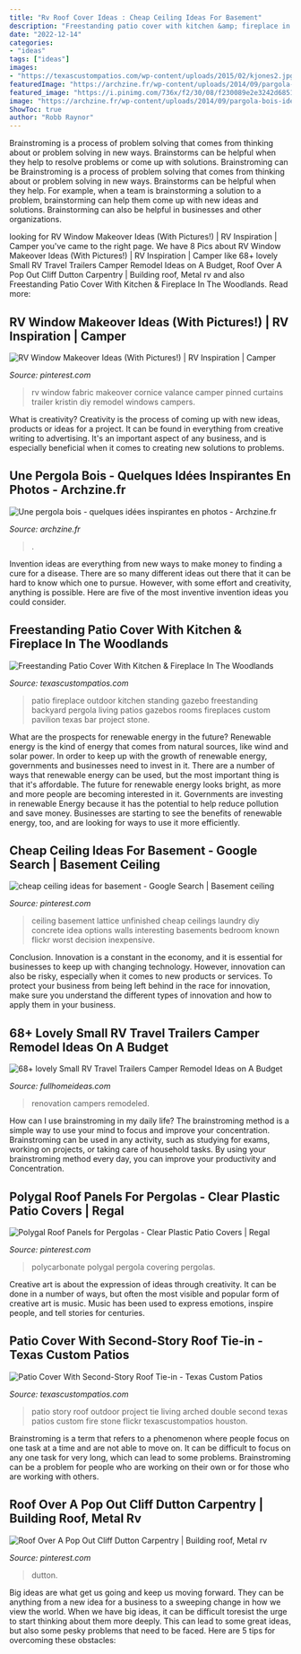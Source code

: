 ```yaml
---
title: "Rv Roof Cover Ideas : Cheap Ceiling Ideas For Basement"
description: "Freestanding patio cover with kitchen &amp; fireplace in the woodlands"
date: "2022-12-14"
categories:
- "ideas"
tags: ["ideas"]
images:
- "https://texascustompatios.com/wp-content/uploads/2015/02/kjones2.jpg"
featuredImage: "https://archzine.fr/wp-content/uploads/2014/09/pargola-bois-idee-salon.jpg"
featured_image: "https://i.pinimg.com/736x/f2/30/08/f230089e2e3242d6851d564cc767c71d.jpg"
image: "https://archzine.fr/wp-content/uploads/2014/09/pargola-bois-idee-salon.jpg"
ShowToc: true
author: "Robb Raynor"
---
```



Brainstroming is a process of problem solving that comes from thinking about or problem solving in new ways. Brainstorms can be helpful when they help to resolve problems or come up with solutions. Brainstroming can be
Brainstroming is a process of problem solving that comes from thinking about or problem solving in new ways. Brainstorms can be helpful when they help. For example, when a team is brainstorming a solution to a problem, brainstorming can help them come up with new ideas and solutions. Brainstorming can also be helpful in businesses and other organizations.

	

		
looking for RV Window Makeover Ideas (With Pictures!) | RV Inspiration | Camper you've came to the right page. We have 8 Pics about RV Window Makeover Ideas (With Pictures!) | RV Inspiration | Camper like 68+ lovely Small RV Travel Trailers Camper Remodel Ideas on A Budget, Roof Over A Pop Out Cliff Dutton Carpentry | Building roof, Metal rv and also Freestanding Patio Cover With Kitchen &amp; Fireplace In The Woodlands. Read more:
		
    
## RV Window Makeover Ideas (With Pictures!) | RV Inspiration | Camper

<img loading=lazy src="https://i.pinimg.com/736x/db/2d/0f/db2d0f0336e016a134eb245ec99249f3.jpg" onerror="this.onerror=null;this.src='https://tse4.mm.bing.net/th?id=OIP.-qOT3ItR5ARtxbeeEwRh-gHaFj&amp;pid=15.1';" alt="RV Window Makeover Ideas (With Pictures!) | RV Inspiration | Camper">

_Source: pinterest.com_

>rv window fabric makeover cornice valance camper pinned curtains trailer kristin diy remodel windows campers. 

	

What is creativity?
Creativity is the process of coming up with new ideas, products or ideas for a project. It can be found in everything from creative writing to advertising. It's an important aspect of any business, and is especially beneficial when it comes to creating new solutions to problems.

    
## Une Pergola Bois - Quelques Idées Inspirantes En Photos - Archzine.fr

<img loading=lazy src="https://archzine.fr/wp-content/uploads/2014/09/pargola-bois-idee-salon.jpg" onerror="this.onerror=null;this.src='https://tse2.mm.bing.net/th?id=OIP.OXR6Jp37Fhya1y7qTdy2tQHaFj&amp;pid=15.1';" alt="Une pergola bois - quelques idées inspirantes en photos - Archzine.fr">

_Source: archzine.fr_

>. 

	

Invention ideas are everything from new ways to make money to finding a cure for a disease. There are so many different ideas out there that it can be hard to know which one to pursue. However, with some effort and creativity, anything is possible. Here are five of the most inventive invention ideas you could consider.

    
## Freestanding Patio Cover With Kitchen &amp; Fireplace In The Woodlands

<img loading=lazy src="https://texascustompatios.com/wp-content/uploads/2015/02/TCP2.jpg" onerror="this.onerror=null;this.src='https://tse1.mm.bing.net/th?id=OIP.R8tcfg9er3um6z21OQEENAHaE9&amp;pid=15.1';" alt="Freestanding Patio Cover With Kitchen &amp; Fireplace In The Woodlands">

_Source: texascustompatios.com_

>patio fireplace outdoor kitchen standing gazebo freestanding backyard pergola living patios gazebos rooms fireplaces custom pavilion texas bar project stone. 

	

What are the prospects for renewable energy in the future?
Renewable energy is the kind of energy that comes from natural sources, like wind and solar power. In order to keep up with the growth of renewable energy, governments and businesses need to invest in it. There are a number of ways that renewable energy can be used, but the most important thing is that it's affordable. 
The future for renewable energy looks bright, as more and more people are becoming interested in it. Governments are investing in renewable Energy because it has the potential to help reduce pollution and save money. Businesses are starting to see the benefits of renewable energy, too, and are looking for ways to use it more efficiently.

    
## Cheap Ceiling Ideas For Basement - Google Search | Basement Ceiling

<img loading=lazy src="https://i.pinimg.com/736x/b7/13/d4/b713d4a2d5eb0d03ece021360ba8cd1c--cheap-basement-ceiling-ideas-unfinished-basement-ceiling.jpg" onerror="this.onerror=null;this.src='https://tse3.mm.bing.net/th?id=OIP.jBqGFJtx_L4w9iSI01p3lAHaFj&amp;pid=15.1';" alt="cheap ceiling ideas for basement - Google Search | Basement ceiling">

_Source: pinterest.com_

>ceiling basement lattice unfinished cheap ceilings laundry diy concrete idea options walls interesting basements bedroom known flickr worst decision inexpensive. 

	

Conclusion.
Innovation is a constant in the economy, and it is essential for businesses to keep up with changing technology. However, innovation can also be risky, especially when it comes to new products or services. To protect your business from being left behind in the race for innovation, make sure you understand the different types of innovation and how to apply them in your business.

    
## 68+ Lovely Small RV Travel Trailers Camper Remodel Ideas On A Budget

<img loading=lazy src="http://fullhomeideas.com/wp-content/uploads/2018/10/68-lovely-Small-RV-Travel-Trailers-Camper-Remodel-Ideas-on-A-Budget-15-640x1137.jpg" onerror="this.onerror=null;this.src='https://tse4.mm.bing.net/th?id=OIP.opo48Jl3nF2YDudBMdBpbAHaNK&amp;pid=15.1';" alt="68+ lovely Small RV Travel Trailers Camper Remodel Ideas on A Budget">

_Source: fullhomeideas.com_

>renovation campers remodeled. 

	

How can I use brainstroming in my daily life?
The brainstroming method is a simple way to use your mind to focus and improve your concentration. Brainstroming can be used in any activity, such as studying for exams, working on projects, or taking care of household tasks. By using your brainstroming method every day, you can improve your productivity and Concentration.

    
## Polygal Roof Panels For Pergolas - Clear Plastic Patio Covers | Regal

<img loading=lazy src="https://i.pinimg.com/736x/1b/ab/14/1bab1477a98786133fd0ad7faa5fdbc2.jpg" onerror="this.onerror=null;this.src='https://tse2.mm.bing.net/th?id=OIP.uCknZNrsDizCwko696RTVwHaHa&amp;pid=15.1';" alt="Polygal Roof Panels for Pergolas - Clear Plastic Patio Covers | Regal">

_Source: pinterest.com_

>polycarbonate polygal pergola covering pergolas. 

	

Creative art is about the expression of ideas through creativity. It can be done in a number of ways, but often the most visible and popular form of creative art is music. Music has been used to express emotions, inspire people, and tell stories for centuries.

    
## Patio Cover With Second-Story Roof Tie-in - Texas Custom Patios

<img loading=lazy src="https://texascustompatios.com/wp-content/uploads/2015/02/kjones2.jpg" onerror="this.onerror=null;this.src='https://tse1.mm.bing.net/th?id=OIP.ofDlxzZJdg-kWjU90_wQ5AHaFc&amp;pid=15.1';" alt="Patio Cover With Second-Story Roof Tie-in - Texas Custom Patios">

_Source: texascustompatios.com_

>patio story roof outdoor project tie living arched double second texas patios custom fire stone flickr texascustompatios houston. 

	

Brainstroming is a term that refers to a phenomenon where people focus on one task at a time and are not able to move on. It can be difficult to focus on any one task for very long, which can lead to some problems. Brainstroming can be a problem for people who are working on their own or for those who are working with others.

    
## Roof Over A Pop Out Cliff Dutton Carpentry | Building Roof, Metal Rv

<img loading=lazy src="https://i.pinimg.com/736x/f2/30/08/f230089e2e3242d6851d564cc767c71d.jpg" onerror="this.onerror=null;this.src='https://tse1.mm.bing.net/th?id=OIP.fdIS7ZhH9dJtURsocQv3GAHaFj&amp;pid=15.1';" alt="Roof Over A Pop Out Cliff Dutton Carpentry | Building roof, Metal rv">

_Source: pinterest.com_

>dutton. 

	

Big ideas are what get us going and keep us moving forward. They can be anything from a new idea for a business to a sweeping change in how we view the world. When we have big ideas, it can be difficult toresist the urge to start thinking about them more deeply. This can lead to some great ideas, but also some pesky problems that need to be faced. Here are 5 tips for overcoming these obstacles: 


